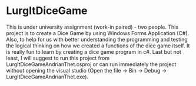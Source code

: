 # LurgItDiceGame
This is under university assignment (work-in paired) - two people. This project is to create a Dice Game by using Windows Forms Application (C#). Also, to help for us with better understanding the programming and testing the logical thinking on how we created a functions of the dice game itself. It is really fun to learn by creating a dice game program in c#. Last but not least, I will suggest to run this project from LurgItDiceGameAndrianThet.csproj or can run immediately the project without opening the visual studio (Open the file -> Bin -> Debug -> LurgItDiceGameAndrianThet.exe).
